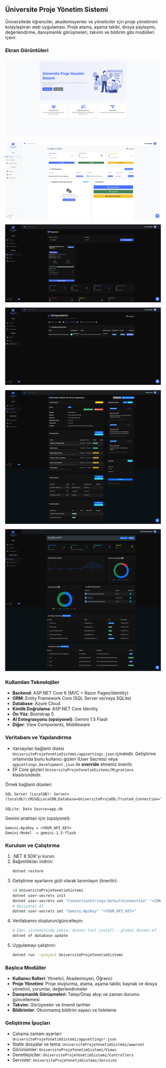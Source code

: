 ## Üniversite Proje Yönetim Sistemi

Üniversitede öğrenciler, akademisyenler ve yöneticiler için proje yönetimini kolaylaştıran web uygulaması. Proje atama, aşama takibi, dosya paylaşımı, değerlendirme, danışmanlık görüşmeleri, takvim ve bildirim gibi modülleri içerir.

### Ekran Görüntüleri

![Welcome](docs/images/welcome.png)

![Öğrenci Ana Sayfası](docs/images/home-ogrenci1.png)

![Öğrenci Projeleri](docs/images/projeler-ogrenci.png)

![Danışmanlık Görüşmeleri (Öğrenci)](docs/images/gorusmeler-ogrenci.png)

![Proje Detay (Akademisyen)](docs/images/projedetails-akademisyen.png)

![Yönetici Paneli](docs/images/dashboard-admin.png)

### Kullanılan Teknolojiler

- **Backend**: ASP.NET Core 8 (MVC + Razor Pages/Identity)
- **ORM**: Entity Framework Core (SQL Server ve/veya SQLite)
- **Database**: Azure Cloud
- **Kimlik Doğrulama**: ASP.NET Core Identity
- **Ön Yüz**: Bootstrap 5
- **AI Entegrasyonu (opsiyonel)**: Gemini 1.5 Flash
- **Diğer**: View Components, Middleware

### Veritabanı ve Yapılandırma

- Varsayılan bağlantı dizesi `UniversiteProjeYonetimSistemi/appsettings.json` içindedir. Geliştirme ortamında bunu kullanıcı gizleri (User Secrets) veya `appsettings.Development.json` ile **override** etmeniz önerilir.
- EF Core göçleri `UniversiteProjeYonetimSistemi/Migrations` klasöründedir.

Örnek bağlantı dizeleri:

```text
SQL Server (LocalDB): Server=(localdb)\\MSSQLLocalDB;Database=UniversiteProjeDb;Trusted_Connection=True;MultipleActiveResultSets=true;TrustServerCertificate=True

SQLite: Data Source=app.db
```

Gemini anahtarı için (opsiyonel):

```text
Gemini:ApiKey = <YOUR_API_KEY>
Gemini:Model  = gemini-1.5-flash
```

### Kurulum ve Çalıştırma

1. .NET 8 SDK'yı kurun.
2. Bağımlılıkları indirin:
   ```bash
   dotnet restore
   ```
3. Geliştirme ayarlarını gizli olarak tanımlayın (önerilir):
   ```bash
   cd UniversiteProjeYonetimSistemi
   dotnet user-secrets init
   dotnet user-secrets set "ConnectionStrings:DefaultConnection" "<CONNECTION_STRING>"
   # Opsiyonel AI
   dotnet user-secrets set "Gemini:ApiKey" "<YOUR_API_KEY>"
   ```
4. Veritabanını oluşturun/güncelleyin:
   ```bash
   # Eğer sisteminizde yoksa: dotnet tool install --global dotnet-ef
   dotnet ef database update
   ```
5. Uygulamayı çalıştırın:
   ```bash
   dotnet run --project UniversiteProjeYonetimSistemi
   ```

### Başlıca Modüller

- **Kullanıcı Rolleri**: Yönetici, Akademisyen, Öğrenci
- **Proje Yönetimi**: Proje oluşturma, atama, aşama takibi, kaynak ve dosya yönetimi, yorumlar, değerlendirmeler
- **Danışmanlık Görüşmeleri**: Talep/Onay akışı ve zaman durumu güncellemesi
- **Takvim**: Görüşmeler ve önemli tarihler
- **Bildirimler**: Okunmamış bildirim sayacı ve listeleme

### Geliştirme İpuçları

- Çalışma zamanı ayarları: `UniversiteProjeYonetimSistemi/appsettings*.json`
- Statik dosyalar ve tema: `UniversiteProjeYonetimSistemi/wwwroot`
- Görünümler: `UniversiteProjeYonetimSistemi/Views`
- Denetleyiciler: `UniversiteProjeYonetimSistemi/Controllers`
- Servisler: `UniversiteProjeYonetimSistemi/Services`



